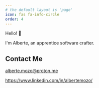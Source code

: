 ```yaml
---
# the default layout is 'page'
icon: fas fa-info-circle
order: 4
---
```


Hello! 👋

I'm Alberte, an apprentice software crafter.

## Contact Me

<alberte.mozo@proton.me>

<https://www.linkedin.com/in/albertemozo/>
